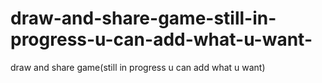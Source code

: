 # draw-and-share-game-still-in-progress-u-can-add-what-u-want-
draw and share game(still in progress u can add what u want)
